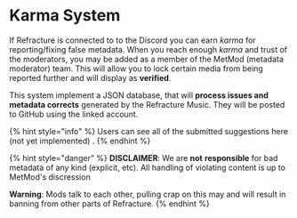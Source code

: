 # Karma System

If Refracture is connected to to the Discord you can earn _karma_ for reporting/fixing false metadata. When you reach enough _karma_ and trust of the moderators, you may be added as a member of the MetMod \(metadata moderator\) team. This will allow you to lock certain media from being reported further and will display as **verified**.

This system implement a JSON database, that will **process issues and metadata corrects** generated by the Refracture Music. They will be posted to GitHub using the linked account.  

{% hint style="info" %}
Users can see all of the submitted suggestions here \(not yet implemented\) .
{% endhint %}

{% hint style="danger" %}
**DISCLAIMER**: We are **not** **responsible** for bad metadata of any kind \(explicit, etc\). All handling of violating content is up to MetMod's discression

**Warning**: Mods talk to each other, pulling crap on this may and will result in banning from other parts of Refracture.
{% endhint %}

